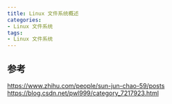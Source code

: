 ```yaml
---
title: Linux 文件系统概述
categories: 
- Linux 文件系统
tags:
- Linux 文件系统
---
```


## 参考
https://www.zhihu.com/people/sun-jun-chao-59/posts
https://blog.csdn.net/pwl999/category_7217923.html
